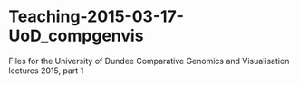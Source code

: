 # Teaching-2015-03-17-UoD_compgenvis
Files for the University of Dundee Comparative Genomics and Visualisation lectures 2015, part 1
